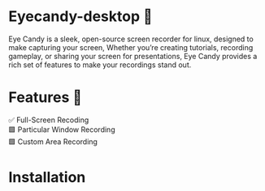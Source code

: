 # Eyecandy-desktop 🍭
Eye Candy is a sleek, open-source screen recorder for linux, designed to make capturing your screen, Whether you’re creating tutorials, recording gameplay, or sharing your screen for presentations, Eye Candy provides a rich set of features to make your recordings stand out. 

# Features 🔭
✅ Full-Screen Recoding <br>
🟩 Particular Window Recording <br>
🟩 Custom Area Recording

# Installation

